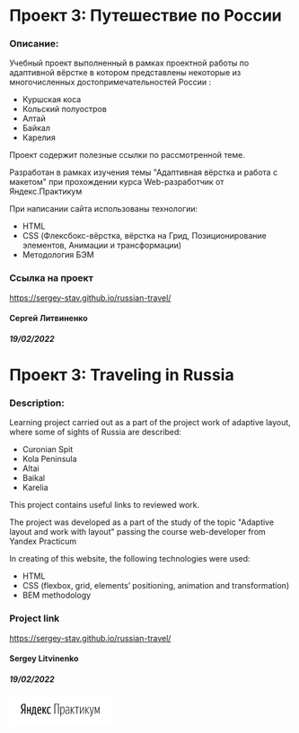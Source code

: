 # Проект 3: Путешествие по России

### Описание:
Учебный проект выполненный в рамках проектной работы по адаптивной вёрстке в котором
представлены некоторые из многочисленных достопримечательностей России :
- Куршская коса
- Кольский полуостров
- Алтай
- Байкал
- Карелия

Проект содержит полезные ссылки по рассмотренной теме.

Разработан в рамках изучения темы "Адаптивная вёрстка и работа с макетом" при
прохождении курса Web-разработчик от Яндекс.Практикум

При написании сайта использованы технологии:
- HTML
- CSS (Флексбокс-вёрстка, вёрстка на Грид, Позиционирование элементов, Анимации и трансформации)
- Методология БЭМ

### Ссылка на проект
https://sergey-stav.github.io/russian-travel/

#### __Сергей Литвиненко__
#### **_19/02/2022_**

# Проект 3: Traveling in Russia

### Description:
Learning project carried out as a part of the project work of adaptive layout, where some of sights of Russia are described:
- Curonian Spit
- Kola Peninsula
- Altai
- Baikal
- Karelia

This project contains useful links to reviewed work.

The project was developed as a part of the study of the topic "Adaptive layout and work with layout" passing the course web-developer from Yandex Practicum

In creating of this website, the following technologies were used:
-	HTML
-	CSS (flexbox, grid, elements’ positioning, animation and transformation)
-	BEM methodology

### Project link
https://sergey-stav.github.io/russian-travel/

#### __Sergey Litvinenko__
#### **_19/02/2022_**

<img src="./images/Prakticum.png" width="183px">
